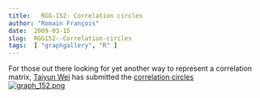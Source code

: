 ```yaml
---
title:   RGG-152- Correlation circles
author: "Romain François"
date:  2009-03-15
slug:  RGG152--Correlation-circles
tags:  [ "graphgallery", "R" ]
---
```

<div class="post-content"><p>For those out there looking for yet another way to represent a correlation matrix, <a href="http://weitaiyun.blogspot.com/">Taiyun Wei</a> has submitted the <a href="http://addictedtor.free.fr/graphiques/RGraphGallery.php?graph=152">correlation circles</a>

<a href="http://addictedtor.free.fr/graphiques/RGraphGallery.php?graph=152">
<img src="/public/posts/graphgallery/.graph_152_m.jpg" alt="graph_152.png" style="margin: 0 auto; display: block;" title="graph_152.png, mar. 2009"></a></p></div>
